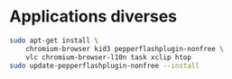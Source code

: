 # Applications diverses

```bash
sudo apt-get install \
    chromium-browser kid3 pepperflashplugin-nonfree \
    vlc chromium-browser-l10n task xclip htop
sudo update-pepperflashplugin-nonfree --install
```
